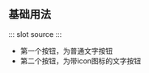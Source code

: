 ## 基础用法
<demo-block>
::: slot source
<button-demo></button-demo>
:::

- 第一个按钮，为普通文字按钮
- 第二个按钮，为带icon图标的文字按钮


</demo-block>

<script setup>
    import demo-block from '../components/demo-block.vue'
</script>